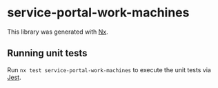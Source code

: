 # service-portal-work-machines

This library was generated with [Nx](https://nx.dev).

## Running unit tests

Run `nx test service-portal-work-machines` to execute the unit tests via [Jest](https://jestjs.io).
